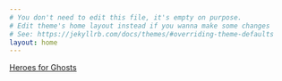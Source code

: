 ```yaml
---
# You don't need to edit this file, it's empty on purpose.
# Edit theme's home layout instead if you wanna make some changes
# See: https://jekyllrb.com/docs/themes/#overriding-theme-defaults
layout: home
---
```


<!-- {% for campaign in site.collections %}
{% if campaign.label != "posts" %}
<a href="{{campaign.label}}">{{campaign.pretty_name}}</a><br/>
{% endif %}
{% endfor %} -->

<a href="heroes_for_ghosts">Heroes for Ghosts</a><br/>